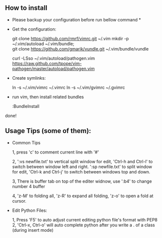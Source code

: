 
How to install
---

 * Please backup your configuration before run bellow command  *

 * Get the configuration:

    git clone https://github.com/rmrf/vimrc.git  ~/.vim
    mkdir -p ~/.vim/autoload ~/.vim/bundle; \
    git clone https://github.com/gmarik/vundle.git ~/.vim/bundle/vundle

    curl -LSso ~/.vim/autoload/pathogen.vim \
        https://raw.github.com/tpope/vim-pathogen/master/autoload/pathogen.vim

 * Create symlinks:

    ln -s ~/.vim/vimrc ~/.vimrc
    ln -s ~/.vim/gvimrc ~/.gvimrc

 * run vim, then install related bundles

    :BundleInstall

done!


Usage Tips (some of them):
---

* Common Tips

    1, press 'c' to comment current line with '#'
    
    2, 
    ':vs newfile.txt' to vertical split window for edit, 
    'Ctrl-h and Ctrl-l' to switch between window left and right.
    ':sp newfile.txt' to split window for edit,
    'Ctrl-k and Ctrl-j' to switch between windows top and down.
    
    3, There is buffer tab on top of the editer widnow, 
    use ':b4' to change number 4 buffer
    
    4, 'z-M' to folding all, 'z-R' to expand all folding, 'z-o' to open a fold at cursor.

* Edit Python Files:

    1,  Press 'F5' to auto adjust current editing python file's format with PEP8
    2,  'Ctrl-x, Ctrl-o' will auto complete python after you write a . of a class (during insert mode)


